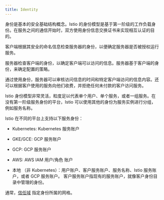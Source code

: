 ```yaml
---
title: Identity
---
```


身份是基本的安全基础结构概念。Istio 的身份模型是基于第一阶级的工作负载身份。在服务之间的通信开始时，双方使用身份信息交换证书来实现相互认证的目的。

客户端根据其安全的命名信息检查服务器的身份，以便确定服务器是否被授权运行服务。

服务器检查客户端的身份，以确定客户端可以访问的信息。服务器基于客户端的身份，来确定配置的策略。

通过使用身份，服务器可以审核访问信息的时间和特定客户端访问的信息内容。还可以根据客户使用的服务向他们收费，并拒绝任何未付款的客户访问服务。

Istio 身份模型非常灵活，粒度足以代表单个用户、单个服务，或者一组服务。在没有第一阶级服务身份的平台，Istio 可以使用其他的身份为服务实例进行分组，例如服务名称。

Istio 在不同的平台上支持以下服务身份：

- Kubernetes: Kubernetes 服务账户

- GKE/GCE: GCP 服务账户

- GCP: GCP 服务账户

- AWS: AWS IAM 用户/角色 账户

- 本地 （非 Kubernetes）：用户账户、客户服务账户、服务名称、Istio 服务账户，或者 GCP 服务账户。
  客户服务账户指现有的服务账户，就像客户身份目录中管理的身份。

通常，[信任域](/zh/docs/reference/glossary/#trust-domain) 指定身份所属的网格。
